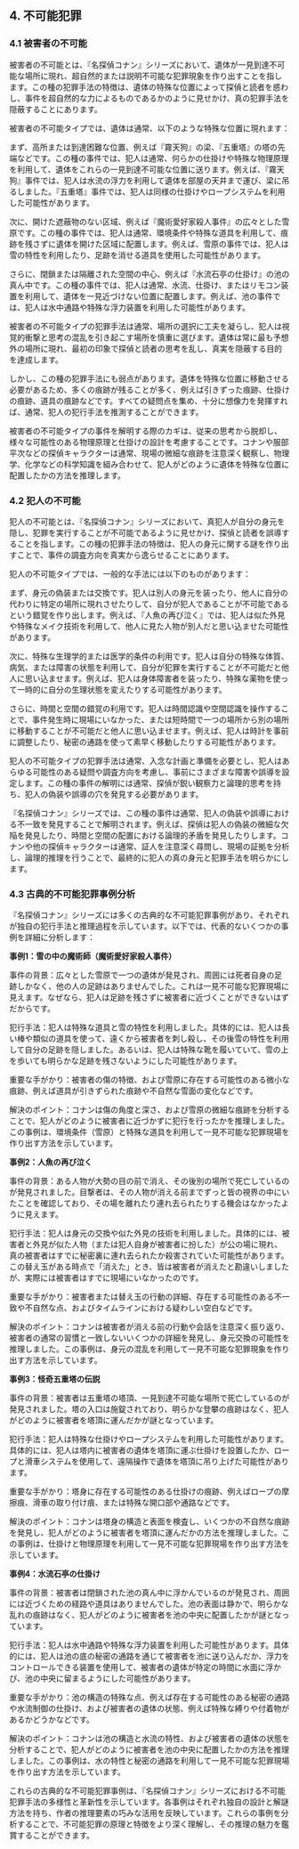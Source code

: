 ## 4. 不可能犯罪

### 4.1 被害者の不可能

被害者の不可能とは、『名探偵コナン』シリーズにおいて、遺体が一見到達不可能な場所に現れ、超自然的または説明不可能な犯罪現象を作り出すことを指します。この種の犯罪手法の特徴は、遺体の特殊な位置によって探偵と読者を惑わし、事件を超自然的な力によるものであるかのように見せかけ、真の犯罪手法を隠蔽することにあります。

被害者の不可能タイプでは、遺体は通常、以下のような特殊な位置に現れます：

まず、高所または到達困難な位置、例えば『霧天狗』の梁、『五重塔』の塔の先端などです。この種の事件では、犯人は通常、何らかの仕掛けや特殊な物理原理を利用して、遺体をこれらの一見到達不可能な位置に送ります。例えば、『霧天狗』事件では、犯人は水流の浮力を利用して遺体を部屋の天井まで運び、梁に吊るしました。『五重塔』事件では、犯人は同様の仕掛けやロープシステムを利用した可能性があります。

次に、開けた遮蔽物のない区域、例えば『魔術愛好家殺人事件』の広々とした雪原です。この種の事件では、犯人は通常、環境条件や特殊な道具を利用して、痕跡を残さずに遺体を開けた区域に配置します。例えば、雪原の事件では、犯人は雪の特性を利用したり、足跡を消せる道具を使用した可能性があります。

さらに、閉鎖または隔離された空間の中心、例えば『水流石亭の仕掛け』の池の真ん中です。この種の事件では、犯人は通常、水流、仕掛け、またはリモコン装置を利用して、遺体を一見近づけない位置に配置します。例えば、池の事件では、犯人は水中通路や特殊な浮力装置を利用した可能性があります。

被害者の不可能タイプの犯罪手法は通常、場所の選択に工夫を凝らし、犯人は視覚的衝撃と思考の混乱を引き起こす場所を慎重に選びます。遺体は常に最も予想外の場所に現れ、最初の印象で探偵と読者の思考を乱し、真実を隠蔽する目的を達成します。

しかし、この種の犯罪手法にも弱点があります。遺体を特殊な位置に移動させる必要があるため、多くの痕跡が残ることが多く、例えば引きずった痕跡、仕掛けの痕跡、道具の痕跡などです。すべての疑問点を集め、十分に想像力を発揮すれば、通常、犯人の犯行手法を推測することができます。

被害者の不可能タイプの事件を解明する際のカギは、従来の思考から脱却し、様々な可能性のある物理原理と仕掛けの設計を考慮することです。コナンや服部平次などの探偵キャラクターは通常、現場の微細な痕跡を注意深く観察し、物理学、化学などの科学知識を組み合わせて、犯人がどのように遺体を特殊な位置に配置したかの方法を推理します。

### 4.2 犯人の不可能

犯人の不可能とは、『名探偵コナン』シリーズにおいて、真犯人が自分の身元を隠し、犯罪を実行することが不可能であるように見せかけ、探偵と読者を誤導することを指します。この種の犯罪手法の特徴は、犯人の身元に関する謎を作り出すことで、事件の調査方向を真実から逸らせることにあります。

犯人の不可能タイプでは、一般的な手法には以下のものがあります：

まず、身元の偽装または交換です。犯人は別人の身元を装ったり、他人に自分の代わりに特定の場所に現れさせたりして、自分が犯人であることが不可能であるという錯覚を作り出します。例えば、『人魚の再び泣く』では、犯人は似た外見や特殊なメイク技術を利用して、他人に見た人物が別人だと思い込ませた可能性があります。

次に、特殊な生理学的または医学的条件の利用です。犯人は自分の特殊な体質、病気、または障害の状態を利用して、自分が犯罪を実行することが不可能だと他人に思い込ませます。例えば、犯人は身体障害者を装ったり、特殊な薬物を使って一時的に自分の生理状態を変えたりする可能性があります。

さらに、時間と空間の錯覚の利用です。犯人は時間認識や空間認識を操作することで、事件発生時に現場にいなかった、または短時間で一つの場所から別の場所に移動することが不可能だと他人に思い込ませます。例えば、犯人は時計を事前に調整したり、秘密の通路を使って素早く移動したりする可能性があります。

犯人の不可能タイプの犯罪手法は通常、入念な計画と準備を必要とし、犯人はあらゆる可能性のある疑問や調査方向を考慮し、事前にさまざまな障害や誤導を設定します。この種の事件の解明には通常、探偵が鋭い観察力と論理的思考を持ち、犯人の偽装や誤導の穴を発見する必要があります。

『名探偵コナン』シリーズでは、この種の事件は通常、犯人の偽装や誤導における不一致を発見することで解明されます。例えば、探偵は犯人の偽装の微細な欠陥を発見したり、時間と空間の配置における論理的矛盾を発見したりします。コナンや他の探偵キャラクターは通常、証人を注意深く尋問し、現場の証拠を分析し、論理的推理を行うことで、最終的に犯人の真の身元と犯罪手法を明らかにします。

### 4.3 古典的不可能犯罪事例分析

『名探偵コナン』シリーズには多くの古典的な不可能犯罪事例があり、それぞれが独自の犯行手法と推理過程を示しています。以下では、代表的ないくつかの事例を詳細に分析します：

**事例1：雪の中の魔術師（魔術愛好家殺人事件）**

事件の背景：広々とした雪原で一つの遺体が発見され、周囲には死者自身の足跡しかなく、他の人の足跡はありませんでした。これは一見不可能な犯罪現場に見えます。なぜなら、犯人は足跡を残さずに被害者に近づくことができないはずだからです。

犯行手法：犯人は特殊な道具と雪の特性を利用しました。具体的には、犯人は長い棒や類似の道具を使って、遠くから被害者を刺し殺し、その後雪の特性を利用して自分の足跡を隠しました。あるいは、犯人は特殊な靴を履いていて、雪の上を歩いても明らかな足跡を残さないようにした可能性があります。

重要な手がかり：被害者の傷の特徴、および雪原に存在する可能性のある微小な痕跡、例えば道具が引きずられた痕跡や不自然な雪面の変化などです。

解決のポイント：コナンは傷の角度と深さ、および雪原の微細な痕跡を分析することで、犯人がどのように被害者に近づかずに犯行を行ったかを推理しました。この事例は、環境条件（雪原）と特殊な道具を利用して一見不可能な犯罪現場を作り出す方法を示しています。

**事例2：人魚の再び泣く**

事件の背景：ある人物が大勢の目の前で消え、その後別の場所で死亡しているのが発見されました。目撃者は、その人物が消える前までずっと皆の視界の中にいたことを確認しており、その場を離れたり連れ去られたりする機会はなかったように見えます。

犯行手法：犯人は身元の交換や似た外見の技術を利用しました。具体的には、被害者と外見が似た人物（または犯人自身が被害者に扮した）が公の場に現れ、真の被害者はすでに秘密裏に連れ去られたか殺害されていた可能性があります。この替え玉がある時点で「消えた」とき、皆は被害者が消えたと勘違いしましたが、実際には被害者はすでに現場にいなかったのです。

重要な手がかり：被害者または替え玉の行動の詳細、存在する可能性のある不一致や不自然な点、およびタイムラインにおける疑わしい空白などです。

解決のポイント：コナンは被害者が消える前の行動や会話を注意深く振り返り、被害者の通常の習慣と一致しないいくつかの詳細を発見し、身元交換の可能性を推理しました。この事例は、身元の混乱を利用して一見不可能な犯罪現象を作り出す方法を示しています。

**事例3：怪奇五重塔の伝説**

事件の背景：被害者は五重塔の塔頂、一見到達不可能な場所で死亡しているのが発見されました。塔の入口は施錠されており、明らかな登攀の痕跡はなく、犯人がどのように被害者を塔頂に運んだかが謎となっています。

犯行手法：犯人は特殊な仕掛けやロープシステムを利用した可能性があります。具体的には、犯人は塔内に被害者の遺体を塔頂に運ぶ仕掛けを設置したか、ロープと滑車システムを使用して、遠隔操作で遺体を塔頂に吊り上げた可能性があります。

重要な手がかり：塔身に存在する可能性のある仕掛けの痕跡、例えばロープの摩擦痕、滑車の取り付け痕、または特殊な開口部や通路などです。

解決のポイント：コナンは塔身の構造と表面を検査し、いくつかの不自然な痕跡を発見し、犯人がどのように被害者を塔頂に運んだかの方法を推理しました。この事例は、仕掛けと物理原理を利用して一見不可能な犯罪現場を作り出す方法を示しています。

**事例4：水流石亭の仕掛け**

事件の背景：被害者は閉鎖された池の真ん中に浮かんでいるのが発見され、周囲には近づくための経路や道具はありませんでした。池の表面は静かで、明らかな乱れの痕跡はなく、犯人がどのように被害者を池の中央に配置したかが謎となっています。

犯行手法：犯人は水中通路や特殊な浮力装置を利用した可能性があります。具体的には、犯人は池の底の秘密の通路を通じて被害者を池に送り込んだか、浮力をコントロールできる装置を使用して、被害者の遺体が特定の時間に水面に浮かび、池の中央に留まるようにした可能性があります。

重要な手がかり：池の構造の特殊な点、例えば存在する可能性のある秘密の通路や水流制御の仕掛け、および被害者の遺体の状態、例えば特殊な縛りや付着物があるかどうかなどです。

解決のポイント：コナンは池の構造と水流の特性、および被害者の遺体の状態を分析することで、犯人がどのように被害者を池の中央に配置したかの方法を推理しました。この事例は、水の特性と秘密の通路を利用して一見不可能な犯罪現場を作り出す方法を示しています。

これらの古典的な不可能犯罪事例は、『名探偵コナン』シリーズにおける不可能犯罪手法の多様性と革新性を示しています。各事例はそれぞれ独自の設計と解謎方法を持ち、作者の推理要素の巧みな活用を反映しています。これらの事例を分析することで、不可能犯罪の原理と特徴をより深く理解し、その推理の魅力を鑑賞することができます。